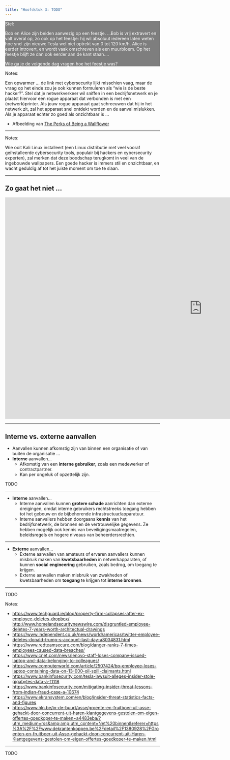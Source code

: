 ```yaml
---
title: "Hoofdstuk 3: TODO"
---
```


<!-- .slide: data-background-image="./img/h3/wallflower.jpg" -->

<div style="color:white;background-color: rgba(0, 0, 0, 0.5);">
Stel:

Bob en Alice zijn beiden aanwezig op een feestje. ...Bob is vrij extravert en valt overal op, zo ook op het feestje: hij wil absoluut iedereen laten weten hoe snel zijn nieuwe Tesla wel niet optrekt van 0 tot 120 km/h. Alice is eerder introvert, en wordt vaak omschreven als een muurbloem. Op het feestje blijft ze dan ook eerder aan de kant staan....

Wie ga je de volgende dag vragen hoe het feestje was?

</div>

Notes:

Een opwarmer … de link met cybersecurity lijkt misschien vaag, maar de vraag op het einde zou je ook kunnen formuleren als “wie is de beste hacker?”. Stel dat je netwerkverkeer wil sniffen in een bedrijfsnetwerk en je plaatst hiervoor een rogue apparaat dat verbonden is met een (netwerk)printer. Als jouw rogue apparaat gaat schreeuwen dat hij in het netwerk zit, zal het apparaat snel ontdekt worden en de aanval mislukken. Als je apparaat echter zo goed als onzichtbaar is ...

-   Afbeelding van [The Perks of Being a Wallflower](https://www.imdb.com/title/tt1659337/)

---

<!-- .slide: data-background-image="./img/h3/hacker-quote.png" -->

Notes:

Wie ooit Kali Linux installeert (een Linux distributie met veel vooraf geïnstalleerde cybersecurity tools, populair bij hackers en cybersecurity experten), zal merken dat deze boodschap terugkomt in veel van de ingebouwde wallpapers. Een goede hacker is immers stil en onzichtbaar, en wacht geduldig af tot het juiste moment om toe te slaan.

---

## Zo gaat het niet ...

<iframe width="1280" height="720" src="https://www.youtube.com/embed/msX4oAXpvUE?si=i1ODpvQvOB7p4uKi" title="YouTube video player" frameborder="0" allow="accelerometer; autoplay; clipboard-write; encrypted-media; gyroscope; picture-in-picture; web-share" referrerpolicy="strict-origin-when-cross-origin" allowfullscreen></iframe>

---

## Interne vs. externe aanvallen

-   Aanvallen kunnen afkomstig zijn van binnen een organisatie of van buiten de organisatie ...
-   **Interne** aanvallen...
    -   Afkomstig van een **interne gebruiker**, zoals een medewerker of contractpartner.
    -   Kan per ongeluk of opzettelijk zijn.

TODO

---

-   **Interne** aanvallen...
    -   Interne aanvallen kunnen **grotere schade** aanrichten dan externe dreigingen, omdat interne gebruikers rechtstreeks toegang hebben tot het gebouw en de bijbehorende infrastructuur/apparatuur.
    -   Interne aanvallers hebben doorgaans **kennis** van het bedrijfsnetwerk, de bronnen en de vertrouwelijke gegevens. Ze hebben mogelijk ook kennis van beveiligingsmaatregelen, beleidsregels en hogere niveaus van beheerdersrechten.

---

-   **Externe** aanvallen...
    -   Externe aanvallen van amateurs of ervaren aanvallers kunnen misbruik maken van **kwetsbaarheden** in netwerkapparaten, of kunnen **social engineering** gebruiken, zoals bedrog, om toegang te krijgen.
    -   Externe aanvallen maken misbruik van zwakheden of kwetsbaarheden om **toegang** te krijgen tot **interne bronnen**.

---

TODO

Notes:

- https://www.techguard.ie/blog/property-firm-collapses-after-ex-employee-deletes-dropbox/
http://www.homelandsecuritynewswire.com/disgruntled-employee-deletes-7-years-worth-architectual-drawings
- https://www.independent.co.uk/news/world/americas/twitter-employee-deletes-donald-trump-s-account-last-day-a8034831.html
- https://www.redteamsecure.com/blog/danger-ranks-7-times-employees-caused-data-breaches/
- https://www.cnet.com/news/lenovo-staff-loses-company-issued-laptop-and-data-belonging-to-colleagues/
- https://www.computerworld.com/article/2507424/bp-employee-loses-laptop-containing-data-on-13-000-oil-spill-claimants.html
- https://www.bankinfosecurity.com/tesla-lawsuit-alleges-insider-stole-gigabytes-data-a-11118
- https://www.bankinfosecurity.com/mitigating-insider-threat-lessons-from-indian-fraud-case-a-10674
- https://www.ekransystem.com/en/blog/insider-threat-statistics-facts-and-figures
- https://www.hln.be/in-de-buurt/asse/groente-en-fruitboer-uit-asse-gehackt-door-concurrent-uit-haren-klantgegevens-gestolen-om-eigen-offertes-goedkoper-te-maken~a4483eba/?utm_medium=rss&amp;amp;utm_content=Net%20binnen&referer=https%3A%2F%2Fwww.dekrantenkoppen.be%2Fdetail%2F1380928%2FGroenten-en-fruitboer-uit-Asse-gehackt-door-concurrent-uit-Haren-Klantgegevens-gestolen-om-eigen-offertes-goedkoper-te-maken.html

---

TODO